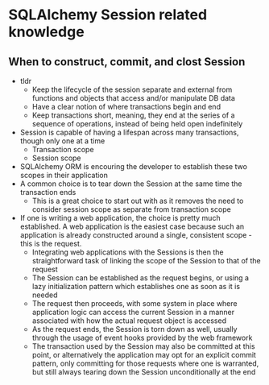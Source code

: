 # SQLAlchemy Session related knowledge
## When to construct, commit, and clost Session
- tldr
    - Keep the lifecycle of the session separate and external from functions and objects that access and/or manipulate DB data
    - Have a clear notion of where transactions begin and end
    - Keep transactions short, meaning, they end at the series of a sequence of operations, instead of being held open indefinitely
- Session is capable of having a lifespan across many transactions, though only one at a time
    - Transaction scope
    - Session scope
- SQLAlchemy ORM is encouring the developer to establish these two scopes in their application
- A common choice is to tear down the Session at the same time the transaction ends
    - This is a great choice to start out with as it removes the need to consider session scope as separate from transaction scope
- If one is writing a web application, the choice is pretty much established.  A web application is the easiest case because such an application is already constructed around a single, consistent scope - this is the request.
    - Integrating web applications with the Sessions is then the straightforward task of linking the scope of the Session to that of the request
    - The Session can be established as the request begins, or using a lazy initialization pattern which establishes one as soon as it is needed
    - The request then proceeds, with some system in place where application logic can access the current Session in a manner associated with how the actual request object is accessed
    - As the request ends, the Session is torn down as well, usually through the usage of event hooks provided by the web framework
    - The transaction used by the Session may also be committed at this point, or alternatively the application may opt for an explicit commit pattern, only committing for those requests where one is warranted, but still always tearing down the Session unconditionally at the end